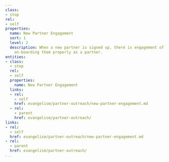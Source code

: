 ```yaml
---
class:
- stop
rel:
- self
properties:
  name: New Partner Engagement
  sort: 1
  level: 2
  description: When a new partner is signed up, there is engagement of some sort,
    on-boarding them properly as a partner.
entities:
- class:
  - stop
  rel:
  - self
  properties:
    name: New Partner Engagement
  links:
  - rel:
    - self
    href: evangelism/partner-outreach/new-partner-engagement.md
  - rel:
    - parent
    href: evangelism/partner-outreach/
links:
- rel:
  - self
  href: evangelism/partner-outreach/new-partner-engagement.md
- rel:
  - parent
  href: evangelism/partner-outreach/
...
```

